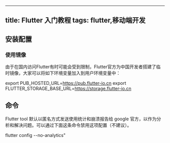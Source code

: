 
---
title: Flutter 入门教程
tags: flutter,移动端开发
---
## 安装配置
### 使用镜像
由于在国内访问Flutter有时可能会受到限制，Flutter官方为中国开发者搭建了临时镜像，大家可以将如下环境变量加入到用户环境变量中：

export PUB_HOSTED_URL=https://pub.flutter-io.cn
export FLUTTER_STORAGE_BASE_URL=https://storage.flutter-io.cn

## 命令
Flutter tool 默认以匿名方式发送使用统计和崩溃报告给 google 官方，以作为分析和解决问题。可以通过下面这条命令禁用这项配置（不建议）。

flutter config --no-analytics"
